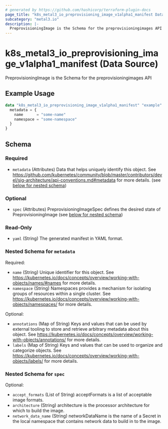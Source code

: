 ```yaml
---
# generated by https://github.com/hashicorp/terraform-plugin-docs
page_title: "k8s_metal3_io_preprovisioning_image_v1alpha1_manifest Data Source - terraform-provider-k8s"
subcategory: "metal3.io"
description: |-
  PreprovisioningImage is the Schema for the preprovisioningimages API
---
```


# k8s_metal3_io_preprovisioning_image_v1alpha1_manifest (Data Source)

PreprovisioningImage is the Schema for the preprovisioningimages API

## Example Usage

```terraform
data "k8s_metal3_io_preprovisioning_image_v1alpha1_manifest" "example" {
  metadata = {
    name      = "some-name"
    namespace = "some-namespace"
  }
}
```

<!-- schema generated by tfplugindocs -->
## Schema

### Required

- `metadata` (Attributes) Data that helps uniquely identify this object. See https://github.com/kubernetes/community/blob/master/contributors/devel/sig-architecture/api-conventions.md#metadata for more details. (see [below for nested schema](#nestedatt--metadata))

### Optional

- `spec` (Attributes) PreprovisioningImageSpec defines the desired state of PreprovisioningImage (see [below for nested schema](#nestedatt--spec))

### Read-Only

- `yaml` (String) The generated manifest in YAML format.

<a id="nestedatt--metadata"></a>
### Nested Schema for `metadata`

Required:

- `name` (String) Unique identifier for this object. See https://kubernetes.io/docs/concepts/overview/working-with-objects/names/#names for more details.
- `namespace` (String) Namespaces provides a mechanism for isolating groups of resources within a single cluster. See https://kubernetes.io/docs/concepts/overview/working-with-objects/namespaces/ for more details.

Optional:

- `annotations` (Map of String) Keys and values that can be used by external tooling to store and retrieve arbitrary metadata about this object. See https://kubernetes.io/docs/concepts/overview/working-with-objects/annotations/ for more details.
- `labels` (Map of String) Keys and values that can be used to organize and categorize objects. See https://kubernetes.io/docs/concepts/overview/working-with-objects/labels/ for more details.


<a id="nestedatt--spec"></a>
### Nested Schema for `spec`

Optional:

- `accept_formats` (List of String) acceptFormats is a list of acceptable image formats.
- `architecture` (String) architecture is the processor architecture for which to build the image.
- `network_data_name` (String) networkDataName is the name of a Secret in the local namespace that contains network data to build in to the image.
